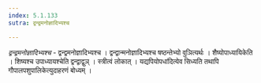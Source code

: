 ```yaml
---
index: 5.1.133
sutra: द्वन्द्वमनोज्ञादिभ्यश्च

---
```

_द्वन्द्वमनोज्ञादिभ्यश्च_ - द्वन्द्वमनोज्ञादिभ्यश्च । द्वन्द्वान्मनोज्ञादिभ्यश्च षष्ठन्तेभ्यो वुञित्यर्थः । शैष्योपाध्यायिकेति । शिष्यश्च उपाध्यायश्चेति द्वन्द्वाद्वुञ् । स्त्रीत्वं लोकात् । यद्यपियोपधा॑दित्येव सिध्यति तथापि गौपालपशुपालिकेत्युदाहरणं बोध्यम् । 